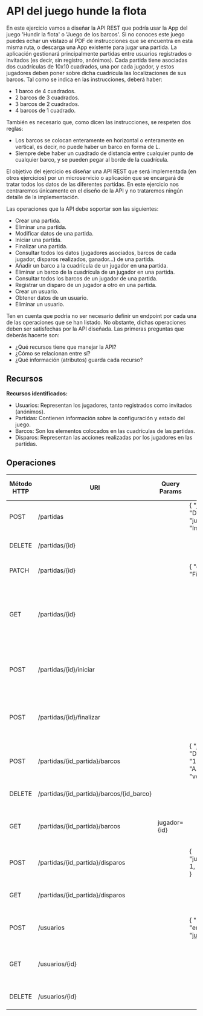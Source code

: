 # API del juego hunde la flota

En este ejercicio vamos a diseñar la API REST que podría usar la App del juego 'Hundir la flota' o 'Juego de los barcos'.
Si no conoces este juego puedes echar un vistazo al PDF de instrucciones que se encuentra en esta misma ruta, o descarga una App existente para jugar una partida. La aplicación gestionará principalmente partidas entre usuarios registrados o invitados (es decir, sin registro, anónimos).
Cada partida tiene asociadas dos cuadrículas de 10x10 cuadrados, una por cada jugador, y estos jugadores deben poner sobre dicha cuadrícula las localizaciones de sus barcos. 
Tal como se indica en las instrucciones, deberá haber:
- 1 barco de 4 cuadrados.
- 2 barcos de 3 cuadrados.
- 3 barcos de 2 cuadrados.
- 4 barcos de 1 cuadrado.

También es necesario que, como dicen las instrucciones, se respeten dos reglas:
- Los barcos se colocan enteramente en horizontal o enteramente en vertical, es decir, no puede haber un barco en forma de L.
- Siempre debe haber un cuadrado de distancia entre cualquier punto de cualquier barco, y se pueden pegar al borde de la cuadrícula.

El objetivo del ejercicio es diseñar una API REST que será implementada (en otros ejercicios) por un microservicio o aplicación que se encargará de tratar todos los datos de las diferentes partidas. En este ejercicio nos centraremos únicamente en el diseño de la API y no trataremos ningún detalle de la implementación.

Las operaciones que la API debe soportar son las siguientes:
- Crear una partida.
- Eliminar una partida.
- Modificar datos de una partida.
- Iniciar una partida.
- Finalizar una partida.
- Consultar todos los datos (jugadores asociados, barcos de cada jugador, disparos realizados, ganador...) de una partida.
- Añadir un barco a la cuadrícula de un jugador en una partida.
- Eliminar un barco de la cuadrícula de un jugador en una partida.
- Consultar todos los barcos de un jugador de una partida.
- Registrar un disparo de un jugador a otro en una partida.
- Crear un usuario.
- Obtener datos de un usuario.
- Eliminar un usuario.

Ten en cuenta que podría no ser necesario definir un endpoint por cada una de las operaciones que se han listado. No obstante, dichas operaciones deben ser satisfechas por la API diseñada. Las primeras preguntas que deberás hacerte son:
- ¿Qué recursos tiene que manejar la API?
- ¿Cómo se relacionan entre sí?
- ¿Qué información (atributos) guarda cada recurso?

## Recursos
**Recursos identificados:**
- Usuarios: Representan los jugadores, tanto registrados como invitados (anónimos).
- Partidas: Contienen información sobre la configuración y estado del juego.
- Barcos: Son los elementos colocados en las cuadrículas de las partidas.
- Disparos: Representan las acciones realizadas por los jugadores en las partidas.

## Operaciones
| Método HTTP | URI                                      | Query Params | Cuerpo de la Petición                                                             | Cuerpo de la Respuesta                                                                        | Códigos de Respuesta |
|-------------|------------------------------------------|--------------|-----------------------------------------------------------------------------------|-----------------------------------------------------------------------------------------------|----------------------|
| POST        | /partidas                                |              | { "jugador1": "Daniel", "jugador2": "Invitado" }                                  | { "id": "12", "mensaje": "Partida creada" }                                                   | 201, 400             |
| DELETE      | /partidas/{id}                           |              |                                                                                   | { "mensaje": "Partida eliminada" }                                                            | 200, 404             |
| PATCH       | /partidas/{id}                           |              | { "estado": "Finalizada" }                                                        | { "mensaje": "Partida modificada" }                                                           | 200, 400, 404        |
| GET         | /partidas/{id}                           |              |                                                                                   | { "jugador1": "Daniel", "jugador2": "Invitado", "estado": "Finalizada", "ganador": "Daniel" } | 200, 404             |
| POST        | /partidas/{id}/iniciar                   |              |                                                                                   | { "id": "1", "mensaje": "Partida iniciada", "estado": "Iniciada" }                            | 200, 404, 400, 409   |
| POST        | /partidas/{id}/finalizar                 |              |                                                                                   | { "id": "1", "mensaje": "Partida finalizada", "estado": "Finalizada" }                        | 200, 404, 400, 409   |
| POST        | /partidas/{id_partida}/barcos            |              | { "jugador": "Daniel", "tipo": "1", "posicion": "A1", "orientacion": "vertical" } | { "id": "13", "mensaje": "Barco añadido" }                                                    | 201, 400, 409        |
| DELETE      | /partidas/{id_partida}/barcos/{id_barco} |              |                                                                                   | { "mensaje": "Barco eliminado" }                                                              | 200, 404             |
| GET         | /partidas/{id_partida}/barcos            | jugador={id} |                                                                                   | { "barcos": [ { "tipo": "1", "posicion": "A1", "orientacion": "vertical" } ] }                | 200, 404             |
| POST        | /partidas/{id_partida}/disparos          |              | { "jugador_atacante": 1, "posicion": "B2" }                                       | { "id": "14", "mensaje": "Disparo registrado" }                                               | 201, 400, 404, 409   |
| GET         | /partidas/{id_partida}/disparos          |              |                                                                                   | { "id": "14", "mensaje": "Disparo registrado" }                                               | 200, 404             |
| POST        | /usuarios                                |              | { "nombre": "Juan", "email": "juan@mail.com" }                                    | { "id": "1", "mensaje": "Usuario creado" }                                                    | 201, 400             |
| GET         | /usuarios/{id}                           |              |                                                                                   | { "id": "1", "nombre": "Juan", "email": "juan@mail.com" }                                     | 200, 404             |
| DELETE      | /usuarios/{id}                           |              |                                                                                   | { "mensaje": "Usuario eliminado" }                                                            | 200, 404             |